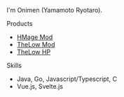 I'm Onimen (Yamamoto Ryotaro).


Products

- [HMage Mod](https://hmage123456.github.io/hmgemod/)
- [TheLow Mod](https://github.com/Oni-Men/ExtendTheLow)
- [TheLow HP](https://portal.eximradar.jp/thelow/)

Skills

- Java, Go, Javascript/Typescript, C
- Vue.js, Svelte.js
